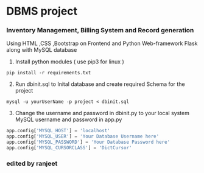 # DBMS project
###  Inventory Management, Billing System and Record generation
Using HTML ,CSS ,Bootstrap on Frontend and Python Web-framework Flask along with MySQL database

1. Install python modules ( use pip3 for linux )
```
pip install -r requirements.txt
```

2. Run dbinit.sql to Inital database and create required Schema for the project
```
mysql -u yourUserName -p project < dbinit.sql
```

3. Change the username and password in dbinit.py to your local system MySQL username and password in app.py
```python
app.config['MYSQL_HOST'] = 'localhost'
app.config['MYSQL_USER'] = 'Your Database Username here'
app.config['MYSQL_PASSWORD'] = 'Your Database Password here'
app.config['MYSQL_CURSORCLASS'] = 'DictCursor'
```

### edited by ranjeet
